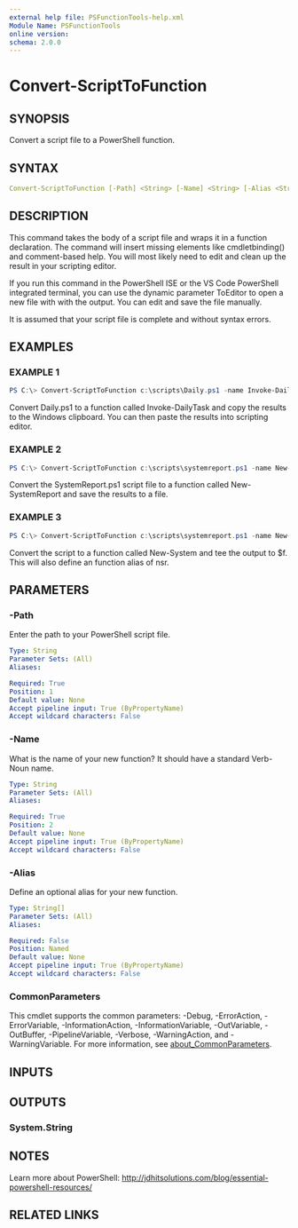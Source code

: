 ```yaml
---
external help file: PSFunctionTools-help.xml
Module Name: PSFunctionTools
online version:
schema: 2.0.0
---
```


# Convert-ScriptToFunction

## SYNOPSIS

Convert a script file to a PowerShell function.

## SYNTAX

```yaml
Convert-ScriptToFunction [-Path] <String> [-Name] <String> [-Alias <String[]>] [<CommonParameters>]
```

## DESCRIPTION

This command takes the body of a script file and wraps it in a function declaration. The command will insert missing elements like cmdletbinding() and comment-based help. You will most likely need to edit and clean up the
result in your scripting editor.

If you run this command in the PowerShell ISE or the VS Code PowerShell
integrated terminal, you can use the dynamic parameter ToEditor to open a
new file with with the output. You can edit and save the file manually.

It is assumed that your script file is complete and without syntax errors.

## EXAMPLES

### EXAMPLE 1

```powershell
PS C:\> Convert-ScriptToFunction c:\scripts\Daily.ps1 -name Invoke-DailyTask | Set-Clipboard
```

Convert Daily.ps1 to a function called Invoke-DailyTask and copy the
results to the Windows clipboard. You can then paste the results into
scripting editor.

### EXAMPLE 2

```powershell
PS C:\> Convert-ScriptToFunction c:\scripts\systemreport.ps1 -name New-SystemReport | Out-File c:\scripts\New-SystemReport.ps1
```

Convert the SystemReport.ps1 script file to a function called
New-SystemReport and save the results to a file.

### EXAMPLE 3

```powershell
PS C:\> Convert-ScriptToFunction c:\scripts\systemreport.ps1 -name New-System -alias nsr | Tee-Object -variable f
```

Convert the script to a function called New-System and tee the output to $f.
This will also define an function alias of nsr.

## PARAMETERS

### -Path

Enter the path to your PowerShell script file.

```yaml
Type: String
Parameter Sets: (All)
Aliases:

Required: True
Position: 1
Default value: None
Accept pipeline input: True (ByPropertyName)
Accept wildcard characters: False
```

### -Name

What is the name of your new function? It should have a standard Verb-Noun name.

```yaml
Type: String
Parameter Sets: (All)
Aliases:

Required: True
Position: 2
Default value: None
Accept pipeline input: True (ByPropertyName)
Accept wildcard characters: False
```

### -Alias

Define an optional alias for your new function.

```yaml
Type: String[]
Parameter Sets: (All)
Aliases:

Required: False
Position: Named
Default value: None
Accept pipeline input: True (ByPropertyName)
Accept wildcard characters: False
```

### CommonParameters

This cmdlet supports the common parameters: -Debug, -ErrorAction, -ErrorVariable, -InformationAction, -InformationVariable, -OutVariable, -OutBuffer, -PipelineVariable, -Verbose, -WarningAction, and -WarningVariable. For more information, see [about_CommonParameters](http://go.microsoft.com/fwlink/?LinkID=113216).

## INPUTS

## OUTPUTS

### System.String

## NOTES

Learn more about PowerShell: http://jdhitsolutions.com/blog/essential-powershell-resources/

## RELATED LINKS
